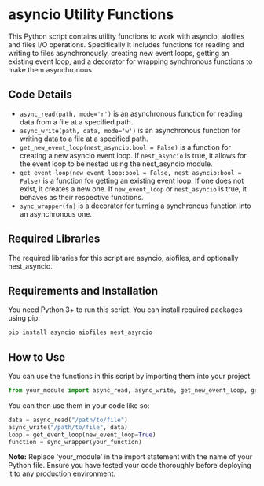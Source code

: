 # asyncio Utility Functions

This Python script contains utility functions to work with asyncio, aiofiles and files I/O operations. Specifically it includes functions for reading and writing to files asynchronously, creating new event loops, getting an existing event loop, and a decorator for wrapping synchronous functions to make them asynchronous.

## Code Details
- `async_read(path, mode='r')` is an asynchronous function for reading data from a file at a specified path.
- `async_write(path, data, mode='w')` is an asynchronous function for writing data to a file at a specified path.
- `get_new_event_loop(nest_asyncio:bool = False)` is a function for creating a new asyncio event loop. If `nest_asyncio` is true, it allows for the event loop to be nested using the nest_asyncio module.
- `get_event_loop(new_event_loop:bool = False, nest_asyncio:bool = False)` is a function for getting an existing event loop. If one does not exist, it creates a new one. If `new_event_loop` or `nest_asyncio` is true, it behaves as their respective functions.
- `sync_wrapper(fn)` is a decorator for turning a synchronous function into an asynchronous one.

## Required Libraries
The required libraries for this script are asyncio, aiofiles, and optionally nest_asyncio.

## Requirements and Installation
You need Python 3+ to run this script. You can install required packages using pip:

```bash
pip install asyncio aiofiles nest_asyncio
```

## How to Use
You can use the functions in this script by importing them into your project.

```python
from your_module import async_read, async_write, get_new_event_loop, get_event_loop, sync_wrapper
```

You can then use them in your code like so:

```python
data = async_read("/path/to/file")
async_write("/path/to/file", data)
loop = get_event_loop(new_event_loop=True)
function = sync_wrapper(your_function)
```

**Note:** Replace 'your_module' in the import statement with the name of your Python file. Ensure you have tested your code thoroughly before deploying it to any production environment.
